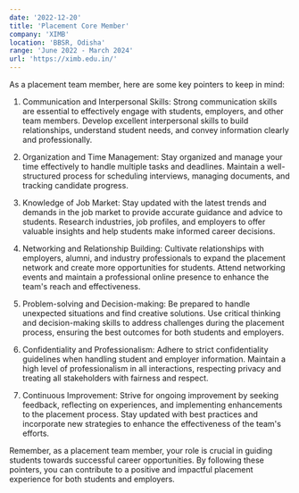 ```yaml
---
date: '2022-12-20'
title: 'Placement Core Member'
company: 'XIMB'
location: 'BBSR, Odisha'
range: 'June 2022 - March 2024'
url: 'https://ximb.edu.in/'
---
```


As a placement team member, here are some key pointers to keep in mind:

1. Communication and Interpersonal Skills: Strong communication skills are essential to effectively engage with students, employers, and other team members. Develop excellent interpersonal skills to build relationships, understand student needs, and convey information clearly and professionally.

2. Organization and Time Management: Stay organized and manage your time effectively to handle multiple tasks and deadlines. Maintain a well-structured process for scheduling interviews, managing documents, and tracking candidate progress.

3. Knowledge of Job Market: Stay updated with the latest trends and demands in the job market to provide accurate guidance and advice to students. Research industries, job profiles, and employers to offer valuable insights and help students make informed career decisions.

4. Networking and Relationship Building: Cultivate relationships with employers, alumni, and industry professionals to expand the placement network and create more opportunities for students. Attend networking events and maintain a professional online presence to enhance the team's reach and effectiveness.

5. Problem-solving and Decision-making: Be prepared to handle unexpected situations and find creative solutions. Use critical thinking and decision-making skills to address challenges during the placement process, ensuring the best outcomes for both students and employers.

6. Confidentiality and Professionalism: Adhere to strict confidentiality guidelines when handling student and employer information. Maintain a high level of professionalism in all interactions, respecting privacy and treating all stakeholders with fairness and respect.

7. Continuous Improvement: Strive for ongoing improvement by seeking feedback, reflecting on experiences, and implementing enhancements to the placement process. Stay updated with best practices and incorporate new strategies to enhance the effectiveness of the team's efforts.

Remember, as a placement team member, your role is crucial in guiding students towards successful career opportunities. By following these pointers, you can contribute to a positive and impactful placement experience for both students and employers.
